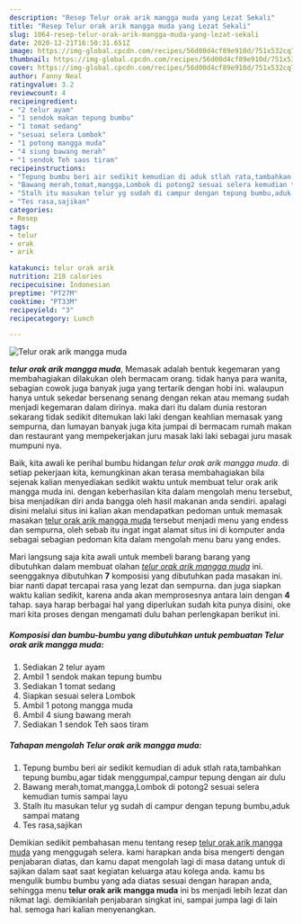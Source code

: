 ```yaml
---
description: "Resep Telur orak arik mangga muda yang Lezat Sekali"
title: "Resep Telur orak arik mangga muda yang Lezat Sekali"
slug: 1064-resep-telur-orak-arik-mangga-muda-yang-lezat-sekali
date: 2020-12-21T16:50:31.651Z
image: https://img-global.cpcdn.com/recipes/56d00d4cf89e910d/751x532cq70/telur-orak-arik-mangga-muda-foto-resep-utama.jpg
thumbnail: https://img-global.cpcdn.com/recipes/56d00d4cf89e910d/751x532cq70/telur-orak-arik-mangga-muda-foto-resep-utama.jpg
cover: https://img-global.cpcdn.com/recipes/56d00d4cf89e910d/751x532cq70/telur-orak-arik-mangga-muda-foto-resep-utama.jpg
author: Fanny Neal
ratingvalue: 3.2
reviewcount: 4
recipeingredient:
- "2 telur ayam"
- "1 sendok makan tepung bumbu"
- "1 tomat sedang"
- "sesuai selera Lombok"
- "1 potong mangga muda"
- "4 siung bawang merah"
- "1 sendok Teh saos tiram"
recipeinstructions:
- "Tepung bumbu beri air sedikit kemudian di aduk stlah rata,tambahkan tepung bumbu,agar tidak menggumpal,campur tepung dengan air dulu"
- "Bawang merah,tomat,mangga,Lombok di potong2 sesuai selera kemudian tumis sampai layu"
- "Stalh itu masukan telur yg sudah di campur dengan tepung bumbu,aduk sampai matang"
- "Tes rasa,sajikan"
categories:
- Resep
tags:
- telur
- orak
- arik

katakunci: telur orak arik 
nutrition: 218 calories
recipecuisine: Indonesian
preptime: "PT27M"
cooktime: "PT33M"
recipeyield: "3"
recipecategory: Lunch

---
```



![Telur orak arik mangga muda](https://img-global.cpcdn.com/recipes/56d00d4cf89e910d/751x532cq70/telur-orak-arik-mangga-muda-foto-resep-utama.jpg)

<b><i>telur orak arik mangga muda</i></b>, Memasak adalah bentuk kegemaran yang membahagiakan dilakukan oleh bermacam orang. tidak hanya para wanita, sebagian cowok juga banyak juga yang tertarik dengan hobi ini. walaupun hanya untuk sekedar bersenang senang dengan rekan atau memang sudah menjadi kegemaran dalam dirinya. maka dari itu dalam dunia restoran sekarang tidak sedikit ditemukan laki laki dengan keahlian memasak yang sempurna, dan lumayan banyak juga kita jumpai di bermacam rumah makan dan restaurant yang mempekerjakan juru masak laki laki sebagai juru masak mumpuni nya.

Baik, kita awali ke perihal bumbu hidangan <i>telur orak arik mangga muda</i>. di setiap pekerjaan kita, kemungkinan akan terasa membahagiakan bila sejenak kalian menyediakan sedikit waktu untuk membuat telur orak arik mangga muda ini. dengan keberhasilan kita dalam mengolah menu tersebut, bisa menjadikan diri anda bangga oleh hasil makanan anda sendiri. apalagi disini melalui situs ini kalian akan mendapatkan pedoman untuk memasak masakan <u>telur orak arik mangga muda</u> tersebut menjadi menu yang endess dan sempurna, oleh sebab itu ingat ingat alamat situs ini di komputer anda sebagai sebagian pedoman kita dalam mengolah menu baru yang endes.




Mari langsung saja kita awali untuk membeli barang barang yang dibutuhkan dalam membuat olahan <u><i>telur orak arik mangga muda</i></u> ini. seenggaknya dibutuhkan <b>7</b> komposisi yang dibutuhkan pada masakan ini. biar nanti dapat tercapai rasa yang lezat dan sempurna. dan juga siapkan waktu kalian sedikit, karena anda akan memprosesnya antara lain dengan <b>4</b> tahap. saya harap berbagai hal yang diperlukan sudah kita punya disini, oke mari kita proses dengan mengamati dulu bahan perlengkapan berikut ini.

<!--inarticleads1-->

##### Komposisi dan bumbu-bumbu yang dibutuhkan untuk pembuatan Telur orak arik mangga muda:

1. Sediakan 2 telur ayam
1. Ambil 1 sendok makan tepung bumbu
1. Sediakan 1 tomat sedang
1. Siapkan sesuai selera Lombok
1. Ambil 1 potong mangga muda
1. Ambil 4 siung bawang merah
1. Sediakan 1 sendok Teh saos tiram




<!--inarticleads2-->

##### Tahapan mengolah Telur orak arik mangga muda:

1. Tepung bumbu beri air sedikit kemudian di aduk stlah rata,tambahkan tepung bumbu,agar tidak menggumpal,campur tepung dengan air dulu
1. Bawang merah,tomat,mangga,Lombok di potong2 sesuai selera kemudian tumis sampai layu
1. Stalh itu masukan telur yg sudah di campur dengan tepung bumbu,aduk sampai matang
1. Tes rasa,sajikan




Demikian sedikit pembahasan menu tentang resep <u>telur orak arik mangga muda</u> yang menggugah selera. kami harapkan anda bisa mengerti dengan penjabaran diatas, dan kamu dapat mengolah lagi di masa datang untuk di sajikan dalam saat saat kegiatan keluarga atau kolega anda. kamu bs mengulik bumbu bumbu yang ada diatas sesuai dengan harapan anda, sehingga menu <b>telur orak arik mangga muda</b> ini bs menjadi lebih lezat dan nikmat lagi. demikianlah penjabaran singkat ini, sampai jumpa lagi di lain hal. semoga hari kalian menyenangkan.
